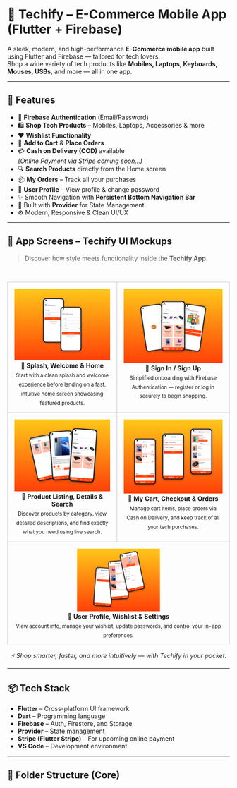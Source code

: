 # 🛒 Techify – E-Commerce Mobile App (Flutter + Firebase)

A sleek, modern, and high-performance **E-Commerce mobile app** built using Flutter and Firebase — tailored for tech lovers.  
Shop a wide variety of tech products like **Mobiles, Laptops, Keyboards, Mouses, USBs**, and more — all in one app.

---

## 🚀 Features

- 🔐 **Firebase Authentication** (Email/Password)
- 🛍️ **Shop Tech Products** – Mobiles, Laptops, Accessories & more
- ❤️ **Wishlist Functionality**
- 🛒 **Add to Cart** & **Place Orders**
- 💳 **Cash on Delivery (COD)** available  
  *(Online Payment via Stripe coming soon...)*
- 🔍 **Search Products** directly from the Home screen
- 📦 **My Orders** – Track all your purchases
- 👤 **User Profile** – View profile & change password
- ✨ Smooth Navigation with **Persistent Bottom Navigation Bar**
- 🧠 Built with **Provider** for State Management
- ⚙️ Modern, Responsive & Clean UI/UX

---

## 📱 App Screens – Techify UI Mockups

> Discover how style meets functionality inside the **Techify App**.

<br>

<table width="100%" align="center" cellspacing="10">
  <tr>
    <td align="center" valign="top" style="border: 1px solid #ccc; padding: 15px;">
      <img src="assets/screenshots/mockup2.png" width="100%" alt="Splash & Home" /><br/>
      <b>🚀 Splash, Welcome & Home</b><br/>
      <sub>Start with a clean splash and welcome experience before landing on a fast, intuitive home screen showcasing featured products.</sub>
    </td>
    <td align="center" valign="top" style="border: 1px solid #ccc; padding: 15px;">
      <img src="assets/screenshots/mockup1.png" width="100%" alt="Auth Screens" /><br/>
      <b>🔐 Sign In / Sign Up</b><br/>
      <sub>Simplified onboarding with Firebase Authentication — register or log in securely to begin shopping.</sub>
    </td>
  </tr>
  <tr>
    <td align="center" valign="top" style="border: 1px solid #ccc; padding: 15px;">
      <img src="assets/screenshots/mockup4.png" width="100%" alt="Products & Search" /><br/>
      <b>🔎 Product Listing, Details & Search</b><br/>
      <sub>Discover products by category, view detailed descriptions, and find exactly what you need using live search.</sub>
    </td>
    <td align="center" valign="top" style="border: 1px solid #ccc; padding: 15px;">
      <img src="assets/screenshots/mockup3.png" width="100%" alt="Cart & Orders" /><br/>
      <b>🛒 My Cart, Checkout & Orders</b><br/>
      <sub>Manage cart items, place orders via Cash on Delivery, and keep track of all your tech purchases.</sub>
    </td>
  </tr>
  <tr>
    <td colspan="2" align="center" valign="top" style="border: 1px solid #ccc; padding: 15px;">
      <img src="assets/screenshots/mockup5.png" width="40%" alt="Profile & Wishlist" /><br/>
      <b>👤 User Profile, Wishlist & Settings</b><br/>
      <sub>View account info, manage your wishlist, update passwords, and control your in-app preferences.</sub>
    </td>
  </tr>
</table>

<p align="center">
  <i>⚡ Shop smarter, faster, and more intuitively — with Techify in your pocket.</i>
</p>

---

## 📦 Tech Stack

- **Flutter** – Cross-platform UI framework  
- **Dart** – Programming language  
- **Firebase** – Auth, Firestore, and Storage  
- **Provider** – State management  
- **Stripe (Flutter Stripe)** – For upcoming online payment  
- **VS Code** – Development environment  

---

## 📁 Folder Structure (Core)


<!-- # techify

A new Flutter project.

## Getting Started

This project is a starting point for a Flutter application.

A few resources to get you started if this is your first Flutter project:

- [Lab: Write your first Flutter app](https://docs.flutter.dev/get-started/codelab)
- [Cookbook: Useful Flutter samples](https://docs.flutter.dev/cookbook)

For help getting started with Flutter development, view the
[online documentation](https://docs.flutter.dev/), which offers tutorials,
samples, guidance on mobile development, and a full API reference. -->
